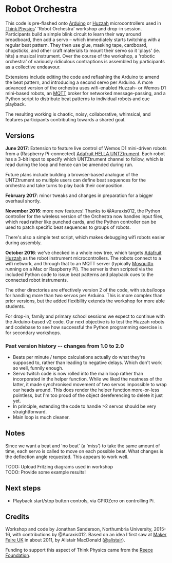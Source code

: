 # Robot Orchestra

This code is pre-flashed onto [Arduino](https://www.arduino.cc) or [Huzzah](https://www.adafruit.com/product/2471) microcontrollers used in [Think Physics](http://thinkphysics.org)' 'Robot Orchestra' workshop and drop-in session. Participants build a simple blink circuit to learn their way around breadboard, then add a servo – which immediately starts twitching with a regular beat pattern. They then use glue, masking tape, cardboard, chopsticks, and other craft materials to mount their servo so it 'plays' (ie. hits) a musical instrument. Over the course of the workshop, a 'robotic orchestra' of variously ridiculous contraptions is assembled by participants as a collective endeavour.

Extensions include editing the code and reflashing the Arduino to amend the beat pattern, and introducing a second servo per Arduino. A more advanced version of the orchestra uses wifi-enabled Huzzah- or Wemos D1 mini-based robots, an [MQTT](http://mqtt.org) broker for networked message-passing, and a Python script to distribute beat patterns to individual robots and cue playback.

The resulting working is chaotic, noisy, collaborative, whimsical, and features participants contributing towards a shared goal.

## Versions

**June 2017**: Extension to feature live control of Wemos D1 mini-driven robots from a (Raspberry Pi-connected) [Adafruit HELLA UNTZtrument](https://www.adafruit.com/product/1999). Each robot has a 3-bit input to specify which UNTZtrument channel to follow, which is read during the loop and hence can be amended during run.

Future plans include building a browser-based analogue of the UNTZtrument so multiple users can define beat sequences for the orchestra and take turns to play back their composition.

**February 2017**: minor tweaks and changes in preparation for a bigger overhaul shortly.

**November 2016**: more new features! Thanks to @Auraxis012, the Python controller for the wireless version of the Orchestra now handles input files, which read rather like punched cards, and the Python controller can be used to patch specific beat sequences to groups of robots.

There's also a simple test script, which makes debugging wifi robots easier during assembly.

**October 2016**: we've checked in a whole new tree, which targets [Adafruit Huzzah](https://learn.adafruit.com/adafruit-huzzah-esp8266-breakout/overview) as the robot instrument microcontrollers. The robots connect to a wifi network, and through that to an MQTT server (typically [Mosquitto](https://mosquitto.org) running on a Mac or Raspberry Pi). The server is then scripted via the included Python code to issue beat patterns and playback cues to the connected robot instruments.

The other directories are effectively version 2 of the code, with stubs/loops for handling more than two servos per Arduino. This is more complex than prior versions, but the added flexibility extends the workshop for more able students.

For drop-in, family and primary school sessions we expect to continue with the Arduino-based v2 code. Our next objective is to test the Huzzah robots and codebase to see how successful the Python programming exercise is for secondary workshops.

### Past version history -- changes from 1.0 to 2.0

* Beats per minute / tempo calculations actually do what they're supposed to, rather than leading to negative delays. Which don't work so well, funnily enough.
* Servo twitch code is now rolled into the main loop rather than incorporated in the helper function. While we liked the neatness of the latter, it made synchronised movement of two servos impossible to wrap our heads around. This does render the helper function more-or-less pointless, but I'm too proud of the object dereferencing to delete it just yet.
* In principle, extending the code to handle >2 servos should be very straightforward.
* Main loop is much cleaner.

## Notes

Since we want a beat and 'no beat' (a 'miss') to take the same amount of time, each servo is called to move on each possible beat. What changes is the deflection angle requested. This appears to work well.

TODO: Upload Fritzing diagrams used in workshop  
TODO: Provide some example results!

## Next steps

* Playback start/stop button controls, via GPIOZero on controlling Pi.

## Credits

Workshop and code by Jonathan Sanderson, Northumbria University, 2015-16, with contributions by @Auraxis012. Based on an idea I first saw at [Maker Faire UK](http://www.makerfaireuk.com) in about 2011, by Alistair MacDonald ([@alistair](https://twitter.com/alistair)).

Funding to support this aspect of Think Physics came from the [Reece Foundation](http://www.reece-foundation.org "Reece Foundation | Supporting engineering in the region").
